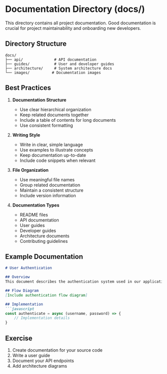 # Documentation Directory (docs/)

This directory contains all project documentation. Good documentation is crucial for project maintainability and onboarding new developers.

## Directory Structure

```
docs/
├── api/              # API documentation
├── guides/           # User and developer guides
├── architecture/     # System architecture docs
└── images/          # Documentation images
```

## Best Practices

1. **Documentation Structure**
   - Use clear hierarchical organization
   - Keep related documents together
   - Include a table of contents for long documents
   - Use consistent formatting

2. **Writing Style**
   - Write in clear, simple language
   - Use examples to illustrate concepts
   - Keep documentation up-to-date
   - Include code snippets when relevant

3. **File Organization**
   - Use meaningful file names
   - Group related documentation
   - Maintain a consistent structure
   - Include version information

4. **Documentation Types**
   - README files
   - API documentation
   - User guides
   - Developer guides
   - Architecture documents
   - Contributing guidelines

## Example Documentation

```markdown
# User Authentication

## Overview
This document describes the authentication system used in our application.

## Flow Diagram
[Include authentication flow diagram]

## Implementation
```javascript
const authenticate = async (username, password) => {
    // Implementation details
}
```

## Exercise

1. Create documentation for your source code
2. Write a user guide
3. Document your API endpoints
4. Add architecture diagrams